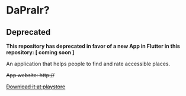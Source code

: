 # DaPraIr?

## Deprecated
**This repository has deprecated in favor of a new App in Flutter in this repository: [ coming soon ]**

An application that helps people to find and rate accessible places.

~~App website: http://~~

~~[Download it at playstore](https://play.google.com/store/apps/details?id=br.com.jsantiago.ehacessivel)~~
